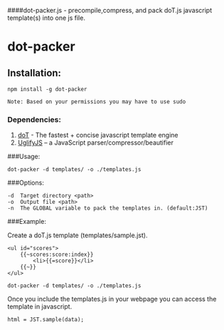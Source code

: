 ####dot-packer.js - precompile,compress, and pack doT.js javascript template(s) into one js file.

dot-packer
==========

## Installation: 
	
	npm install -g dot-packer
	
	Note: Based on your permissions you may have to use sudo

### Dependencies:
1.	[doT](https://github.com/olado/doT) - The fastest + concise javascript template engine
2.	[UglifyJS](https://github.com/mishoo/UglifyJS/) – a JavaScript parser/compressor/beautifier

###Usage:  

	dot-packer -d templates/ -o ./templates.js

###Options:

	-d 	Target directory <path>
	-o	Output file <path>
	-n  The GLOBAL variable to pack the templates in. (default:JST)
	

###Example:
	
Create a doT.js template (templates/sample.jst).

	<ul id="scores">
		{{~scores:score:index}}
			<li>{{=score}}</li>
		{{~}}
	</ul>

	dot-packer -d templates/ -o ./templates.js
	
Once you include the templates.js in your webpage you can access
the template in javascript.

	html = JST.sample(data);